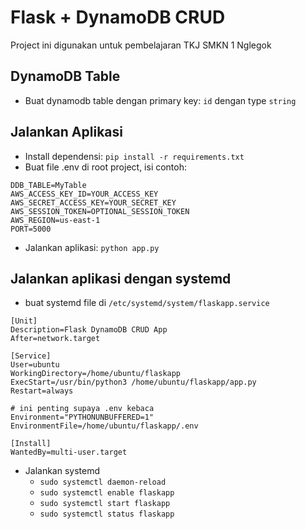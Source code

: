 # Flask + DynamoDB CRUD
Project ini digunakan untuk pembelajaran TKJ SMKN 1 Nglegok

## DynamoDB Table
- Buat dynamodb table dengan primary key: `id` dengan type `string`

## Jalankan Aplikasi
- Install dependensi: `pip install -r requirements.txt`
- Buat file .env di root project, isi contoh:
```
DDB_TABLE=MyTable
AWS_ACCESS_KEY_ID=YOUR_ACCESS_KEY
AWS_SECRET_ACCESS_KEY=YOUR_SECRET_KEY
AWS_SESSION_TOKEN=OPTIONAL_SESSION_TOKEN
AWS_REGION=us-east-1
PORT=5000
```
- Jalankan aplikasi: `python app.py`

## Jalankan aplikasi dengan systemd
- buat systemd file di `/etc/systemd/system/flaskapp.service`
```
[Unit]
Description=Flask DynamoDB CRUD App
After=network.target

[Service]
User=ubuntu
WorkingDirectory=/home/ubuntu/flaskapp
ExecStart=/usr/bin/python3 /home/ubuntu/flaskapp/app.py
Restart=always

# ini penting supaya .env kebaca
Environment="PYTHONUNBUFFERED=1"
EnvironmentFile=/home/ubuntu/flaskapp/.env

[Install]
WantedBy=multi-user.target
```
- Jalankan systemd
  - `sudo systemctl daemon-reload`
  - `sudo systemctl enable flaskapp`
  - `sudo systemctl start flaskapp`
  - `sudo systemctl status flaskapp`